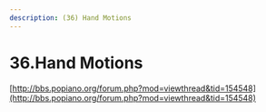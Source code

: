 ```yaml
---
description: (36) Hand Motions
---
```


# 36.Hand Motions

[http://bbs.popiano.org/forum.php?mod=viewthread&tid=154548](http://bbs.popiano.org/forum.php?mod=viewthread&tid=154548)

